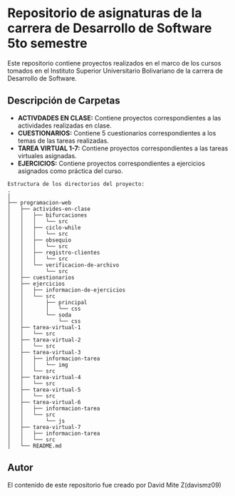 # Repositorio de asignaturas de la carrera de Desarrollo de Software 5to semestre

Este repositorio contiene proyectos realizados en el marco de los cursos tomados en el Instituto Superior Universitario Bolivariano de la carrera de Desarrollo de Software.

## Descripción de Carpetas

- **ACTIVDADES EN CLASE:** Contiene proyectos correspondientes a las actividades realizadas en clase.
- **CUESTIONARIOS:** Contiene 5 cuestionarios correspondientes a los temas de las tareas realizadas.
- **TAREA VIRTUAL 1-7:** Contiene proyectos correspondientes a las tareas virtuales asignadas.
- **EJERCICIOS:** Contiene proyectos correspondientes a ejercicios asignados como práctica del curso.

```
Estructura de los directorios del proyecto:
.
│
├── programacion-web
│   ├── activides-en-clase
│   │   ├── bifurcaciones
│   │   │   └── src
│   │   ├── ciclo-while
│   │   │   └── src
│   │   ├── obsequio
│   │   │   └── src
│   │   ├── registro-clientes
│   │   │   └── src
│   │   └── verificacion-de-archivo
│   │       └── src
│   ├── cuestionarios
│   ├── ejercicios
│   │   ├── informacion-de-ejercicios
│   │   └── src
│   │       ├── principal
│   │       │   └── css
│   │       └── soda
│   │           └── css
│   ├── tarea-virtual-1
│   │   └── src
│   ├── tarea-virtual-2
│   │   └── src
│   ├── tarea-virtual-3
│   │   ├── informacion-tarea
│   │   │   └── img
│   │   └── src
│   ├── tarea-virtual-4
│   │   └── src
│   ├── tarea-virtual-5
│   │   └── src
│   ├── tarea-virtual-6
│   │   ├── informacion-tarea
│   │   └── src
│   │       └── js
│   ├── tarea-virtual-7
│   │   ├── informacion-tarea
│   │   └── src
│   └── README.md

```

## Autor

El contenido de este repositorio fue creado por David Mite Z(davismz09)

